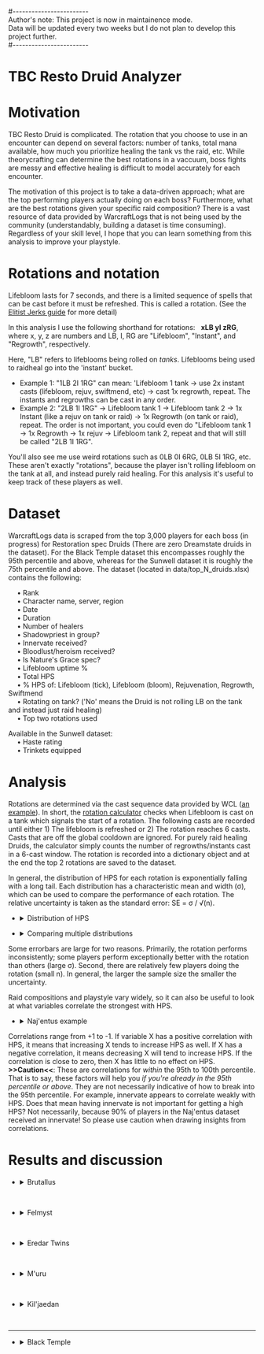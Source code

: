 #------------------------  
Author's note: This project is now in maintainence mode.    
Data will be updated every two weeks but I do not plan to develop this project further.  
#------------------------


# TBC Resto Druid Analyzer  

# Motivation
TBC Resto Druid is complicated. The rotation that you choose to use in an encounter can depend on several factors: number of tanks, total mana available, how much you prioritize healing the tank vs the raid, etc. While theorycrafting can determine the best rotations in a vaccuum, boss fights are messy and effective healing is difficult to model accurately for each encounter.  

The motivation of this project is to take a data-driven approach; what are the top performing players actually doing on each boss? Furthermore, what are the best rotations given your specific raid composition? There is a vast resource of data provided by WarcraftLogs that is not being used by the community (understandably, building a dataset is time consuming). Regardless of your skill level, I hope that you can learn something from this analysis to improve your playstyle.  


# Rotations and notation
Lifebloom lasts for 7 seconds, and there is a limited sequence of spells that can be cast before it must be refreshed. This is called a rotation. (See the [Elitist Jerks guide](http://web.archive.org/web/20080913120521/http://elitistjerks.com/f31/t17783-druid_raiding_tree/#Healing_Strategies) for more detail)      
  
In this analysis I use the following shorthand for rotations: &nbsp; **xLB yI zRG**,   
where x, y, z are numbers and LB, I, RG are "Lifebloom", "Instant", and "Regrowth", respectively.   

Here, "LB" refers to lifeblooms being rolled on _tanks_. Lifeblooms being used to raidheal go into the 'instant' bucket.  
* Example 1: "1LB 2I 1RG" can mean: 'Lifebloom 1 tank -> use 2x instant casts (lifebloom, rejuv, swiftmend, etc) -> cast 1x regrowth, repeat. The instants and regrowths can be cast in any order.
* Example 2: "2LB 1I 1RG" -> Lifebloom tank 1 -> Lifebloom tank 2 -> 1x Instant (like a rejuv on tank or raid) -> 1x Regrowth (on tank or raid), repeat. The order is not important, you could even do "Lifebloom tank 1 -> 1x Regrowth -> 1x rejuv -> Lifebloom tank 2, repeat and that will still be called "2LB 1I 1RG".  
 
You'll also see me use weird rotations such as 0LB 0I 6RG, 0LB 5I 1RG, etc. These aren't exactly "rotations", because the player isn't rolling lifebloom on the tank at all, and instead purely raid healing. For this analysis it's useful to keep track of these players as well.


# Dataset  
WarcraftLogs data is scraped from the top 3,000 players for each boss (in progress) for Restoration spec Druids (There are zero Dreamstate druids in the dataset). For the Black Temple dataset this encompasses roughly the 95th percentile and above, whereas for the Sunwell dataset it is roughly the 75th percentile and above. The dataset (located in data/top_N_druids.xlsx) contains the following:  

&emsp; • Rank  
&emsp; • Character name, server, region  
&emsp; • Date  
&emsp; • Duration    
&emsp; • Number of healers  
&emsp; • Shadowpriest in group?  
&emsp; • Innervate received?  
&emsp; • Bloodlust/heroism received?  
&emsp; • Is Nature's Grace spec?  
&emsp; • Lifebloom uptime %  
&emsp; • Total HPS  
&emsp; • % HPS of: Lifebloom (tick), Lifebloom (bloom), Rejuvenation, Regrowth, Swiftmend  
&emsp; • Rotating on tank? ('No' means the Druid is not rolling LB on the tank and instead just raid healing)  
&emsp; • Top two rotations used  

Available in the Sunwell dataset:  
&emsp; • Haste rating  
&emsp; • Trinkets equipped  

# Analysis
Rotations are determined via the cast sequence data provided by WCL ([an example](https://classic.warcraftlogs.com/reports/VZr6X2MNY73GLktg#fight=47&type=casts&view=events&source=37)). In short, the [rotation calculator](https://github.com/msdec321/DataAnalysisWorkbooks/blob/main/warcraftLogs/src.py#L535-L623) checks when Lifebloom is cast on a tank which signals the start of a rotation. The following casts are recorded until either 1) The lifebloom is refreshed or 2) The rotation reaches 6 casts. Casts that are off the global cooldown are ignored. For purely raid healing Druids, the calculator simply counts the number of regrowths/instants cast in a 6-cast window. The rotation is recorded into a dictionary object and at the end the top 2 rotations are saved to the dataset.  

In general, the distribution of HPS for each rotation is exponentially falling with a long tail. Each distribution has a characteristic mean and width (σ), which can be used to compare the performance of each rotation. The relative uncertainty is taken as the standard error: SE = σ / √(n).    
 - <details> 
    <summary>Distribution of HPS</summary><p>
 
    ![alt text](https://i.imgur.com/Vz3K0hv.jpg)
  </p></details>

 - <details> 
    <summary>Comparing multiple distributions</summary><p>
 
    ![alt text](https://i.imgur.com/VWPltCF.png)
  </p></details>  

Some errorbars are large for two reasons. Primarily, the rotation performs inconsistently; some players perform exceptionally better with the rotation than others (large σ). Second, there are relatively few players doing the rotation (small n). In general, the larger the sample size the smaller the uncertainty.  

Raid compositions and playstyle vary widely, so it can also be useful to look at what variables correlate the strongest with HPS.  

 - <details><summary>Naj'entus example</summary><p>
  
    ![alt text](https://i.imgur.com/3BkHcYT.png)  
  
Correlations range from +1 to -1. If variable X has a positive correlation with HPS, it means that increasing X tends to increase HPS as well. If X has a negative correlation, it means decreasing X will tend to increase HPS. If the correlation is close to zero, then X has little to no effect on HPS. **>>Caution<<**: These are correlations for *within* the 95th to 100th percentile. That is to say, these factors will help you *if you're already in the 95th percentile or above*. They are not necessarily indicative of how to break into the 95th percentile. For example, innervate appears to correlate weakly with HPS. Does that mean having innervate is not important for getting a high HPS? Not necessarily, because 90% of players in the Naj'entus dataset received an innervate! So please use caution when drawing insights from correlations.  


# Results and discussion
  
- <details><summary>Brutallus</summary>  
  &nbsp;
  
    - <details><summary>Rotation rankings</summary><p>
 
      <img src="https://github.com/msdec321/DataAnalysisWorkbooks/blob/main/warcraftLogs/RestoDruidAnalyzer/plots/brutallus/rotation_rankings.png" width="650">
  
      The top five rotations:
      - 1LB 4I 0RG: The standard 5GCD rotation, 113 Haste rating. Roll lifebloom on the primary tank and burn targets and use Rejuv for the extra GCD(s).   
      - 2LB 3I 0RG: Also the 5GCD rotation, but keeping a lifebloom on the offtank more often than above.   
      - 1LB 3I 2RG: Not a rotation. The players who cast this sequence of spells end up not refreshing Lifebloom on the tank. For the most part these players roll Lifebloom on the burn targets and weave in Regrowths with spare GCDs.   
      - 0LB 2I 4RG: Similar to the above, but rotates Lifebloom on one less burn target and uses more Regrowths.   
      - 1LB 3I 0RG: The standard 4GCD rotation, 0 Haste rating. Roll lifebloom on the primary tank and burn targets and use Rejuv for the extra GCD(s).   
      &nbsp;
  
      *Interestingly a 0 Haste rotation makes it into the top 5, which really shows how strong rolling Lifebloom on burns is. What's even more surprising to me, though, is that the standard 4GCD rotation ranks much higher than the 6GCD rotation (1LB 5I 0RG, ranked 14th). Why?  
  
      Let's drill down on some rotations.
  
      - <details><summary>Q. For players using 5 GCD, how does Lifebloom compare to rejuv?</summary><p>
  
        ![alt text](https://i.imgur.com/D5EFeFK.png)
  
        Unsurprisingly, the bulk of these players HPS comes from rolling Lifeblooms on burn. Some players use rejuv more than others.  
        </p></details>
        &nbsp;
  
      </p></details>
  
    - <details><summary>% Spell HPS scatter plots</summary><p>
  
      ![alt text](https://i.imgur.com/VJQNgxJ.png)
  
      For the bulk of players, the largest fraction of their healing comes from Lifebloom ticks (burn healing). Following that, most players get the secondary bulk of their healing from regrowth (although ironically 5GCD performs much better than using regrowths).  
      </p></details>
  
    - <details><summary>HPS vs Duration (Color = kill speed percentile, not HPS)</summary><p>
  
      ![alt text](https://i.imgur.com/HdMelSD.png)
  
      Most players fall within the 10th to 75th percentile of kill times.
      </p></details>
  
    - <details><summary>Q. What percentage of players are rolling Lifebloom on the tank(s)?</summary><p>
  
      <img src="https://github.com/msdec321/DataAnalysisWorkbooks/blob/main/warcraftLogs/RestoDruidAnalyzer/plots/brutallus/nTankRotating.png" width="450">
  
      57.8% of players are rolling Lifebloom at least one tank, the rest are purely burn healing / raid healing. For the Druids who are rotating on the tank(s), most prefer to roll Lifebloom on only the primary tank, while ~5% of players roll Lifebloom on both tanks.  
      </p></details>
  
    - <details><summary>Q. What percentage of players have an extra mana source?</summary><p>
  
      <img src="https://github.com/msdec321/DataAnalysisWorkbooks/blob/main/warcraftLogs/RestoDruidAnalyzer/plots/brutallus/innervateOrSpriest.png" width="650">
  
      95.1% of players received either an innervate or shadow priest.
      </p></details>
  
    - <details><summary>Q. What percentage of players are playing Nature's Grace? (Note: There are no Dreamstate Druids in the dataset.)</summary><p>
  
      <img src="https://github.com/msdec321/DataAnalysisWorkbooks/blob/main/warcraftLogs/RestoDruidAnalyzer/plots/brutallus/naturesGrace.png" width="450">
  
      13.0% of players are Nature's Grace spec.
      </p></details> 
    
    - <details><summary>Q. What variables correlate the most with HPS?</summary><p>
  
      ![alt text](https://i.imgur.com/eyHHmu6.png)
  
      The top five correlators of HPS in order of importance: 
      - Haste rating    
      - Having less healers in your raid  
      - Having shadow priest    
      - Shorter fight duration  
      - Using Swiftmend less     
      &nbsp; 
  
      </p></details>
    </details> 

&nbsp;
  
- <details><summary>Felmyst</summary>  
  &nbsp;
  
  - <details><summary>Rotation rankings</summary><p>
  
    <img src="https://github.com/msdec321/DataAnalysisWorkbooks/blob/main/warcraftLogs/RestoDruidAnalyzer/plots/felmyst/rotation_rankings.png" width="650">
  
    The top five rotations:
    - 0LB 1I 5RG: Raid healing, primarily with Regrowth and the occasional lifebloom/rejuv, 5% of players do this.  
    - 0LB 0I 6RG: Raid healing with Regrowth, 8% of players do this.  
    - 1LB 1I 4RG: Not a rotation, Mostly raid healing with regrowth and putting a Lifebloom on the tank (but not refreshing it), 1.2% of players do this.    
    - 1LB 0I 3RG: ~130 Haste regrowth rotation, 1.4% of players do this.  
    - 1LB 0I 5RG: Not a rotation, similar to the above but Lifebloom does not get refreshed.  
    &nbsp;  
  
    Let's drill down on the data.
   
    - <details><summary>Q. For players raid healing with the top 2 rotations, how does Tree of Life spec compare to Nature's Grace?</summary><p>
  
        ![alt text](https://i.imgur.com/oRoLxZO.png)
  
        Tree of Life performs slightly better on average (within uncertainty) for pure regrowth spam (perhaps due to mana constraints), however for 1I 5RG the specs perform roughly the same within uncertainty.   
        </p></details>
    &nbsp;
  
    </p></details>
  
  - <details><summary>% Spell HPS scatter plots</summary><p>
  
      ![alt text](https://i.imgur.com/hTuGRoR.png)
  
      There is a lot of variation in how players heal, however the top performers tend to be using more regrowths.  
      </p></details>
  
  - <details><summary>HPS vs Duration (Color = kill speed percentile, not HPS)</summary><p>
  
      ![alt text](https://i.imgur.com/bTEXMIk.png)
  
      Most players fall slightly above the 50th percentile of kill speeds. The top parses tend to occur near the end of the 3rd ground phase or at any time in the 4th ground phase.  
      </p></details>
  
  - <details><summary>Q. What percentage of players are rolling Lifebloom on the tank?</summary><p>
  
     <img src="https://github.com/msdec321/DataAnalysisWorkbooks/blob/main/warcraftLogs/RestoDruidAnalyzer/plots/felmyst/nTankRotating.png" width="450">
  
     38.0% of players are rolling Lifebloom on a tank (either during the ground phase or during skeletons in the air phase). 
     </p></details>
  
  - <details><summary>Q. What percentage of players have an extra mana source?</summary><p>
  
      <img src="https://github.com/msdec321/DataAnalysisWorkbooks/blob/main/warcraftLogs/RestoDruidAnalyzer/plots/felmyst/innervateOrSpriest.png" width="650">
  
      94.6% of players received either an innervate or shadow priest.
      </p></details>
  
  - <details><summary>Q. What percentage of players are playing Nature's Grace?</summary><p>
  
    <img src="https://github.com/msdec321/DataAnalysisWorkbooks/blob/main/warcraftLogs/RestoDruidAnalyzer/plots/felmyst/naturesGrace.png" width="450">
  
    25.9% of players are Nature's Grace spec.
    </p></details>
  
  - <details><summary>Q. What variables correlate the most with HPS?</summary><p>
  
      ![alt text](https://i.imgur.com/zKe2v2t.png)
  
      The top five correlators of HPS in order of importance: 
      - Casting more regrowths      
      - Casting less lifeblooms    
      - Having more spell haste      
      - Spriest    
      - Lower number of healers       
      &nbsp; 
  
      </p></details>

  </details> 

&nbsp;
  
- <details><summary>Eredar Twins</summary>  
  &nbsp;
  
  Note: Some sections of this boss are split by phase.
  
  - <details><summary>Rotation rankings (Phase 1)</summary><p>
  
    ![alt text](https://i.imgur.com/vWudPR9.png)
  
    The top five rotations:
    - 2LB 0I 2RG: 5 haste rotation, regrowths more often on the raid than tanks, 1.9% of players do this rotation.  
    - 1LB 0I 3RG: 113 haste rotation, regrowths more often on the raid than tanks, 1.6% of players do this rotation.  
    - 0LB 0I 6RG: Pure regrowth raid healing, 9.6% of players do this.  
    - 0LB 1I 5RG: Raid healing primarily with regrowth and the occasional rejuv, 11.7% of players do this.  
    - 1LB 1I 2RG: 5 haste rotation, regrowths more often on the raid than tanks, 2.2% of players do this rotation.  
    &nbsp;  

    </p></details>
  
  - <details><summary>Rotation rankings (Phase 2)</summary><p>
  
    ![alt text](https://i.imgur.com/R94eDqD.png)
  
    The top five rotations:
    - 0LB 0I 6RG: Pure regrowth raid healing, 9.6% of players do this.  
    - 0LB 1I 5RG: Raid healing primarily with regrowth and the occasional rejuv but more regrowths than the above, 11.7% of players do this.  
    - 1LB 0I 3RG: 130 Haste rotation, 1.8% of players do this rotation.  
    - 0LB 2I 4RG: Raid healing primarily with regrowth and the occasional rejuv, 7.4% of players do this.  
    - 1LB 1I 2RG: 5 haste rotation, 2.2% of players do this.  
    &nbsp;  

    </p></details>
  
  - <details><summary>Q. What percentage of players are rolling Lifebloom on the tank(s)? (Phase 1)</summary><p>
  
     ![alt text](https://i.imgur.com/lHIoP3q.png)
  
     54.2% of players are rolling Lifebloom on at least one tank, with 16.8% of players rolling LB on exactly one tank, 18.7% on exactly two tanks, and 18.8% on all three tanks.  
     </p></details>
  
  - <details><summary>Q. What percentage of players are rolling Lifebloom on the tank? (Phase 2)</summary><p>
  
     ![alt text](https://i.imgur.com/pylfz4B.png)
  
     33.8% of players are rolling Lifebloom on the tank. 
     </p></details>
  
   - <details><summary>Q. What percentage of players are playing Nature's Grace?</summary><p>
  
     ![alt text](https://i.imgur.com/4W8gwt9.png)
  
     31.2% of players are Nature's Grace spec.
     </p></details>
  
  - <details><summary>Q. What variables correlate the most with HPS? (Phase 1)</summary><p>
  
     ![alt text](https://i.imgur.com/Hx7Igis.png)
  
     The top five correlators of HPS in order of importance: 
     - Casting more regrowths  
     - Having shadow priest  
     - Casting less lifeblooms  
     - Playing Nature's grace  
     - Having more spell haste    
     </p></details>
    
  
  - <details><summary>Q. What variables correlate the most with HPS? (Phase 2)</summary><p>
  
      ![alt text](https://i.imgur.com/GUGtZds.png)
  
      The top five correlators of HPS in order of importance: 
      - Casting more regrowths  
      - Having shadow priest  
      - Casting less lifeblooms  
      - Playing Nature's grace  
      - Having more spell haste  
      &nbsp;
  
      Note: Coincidentally (or maybe not a coincidence?) these are the same top correlators as seen for phase 1.
      </p></details>
  
  - <details><summary>Trinket analysis</summary><p>
    
    - <details><summary>Q. Which trinkets are players using the most?</summary><p>
  
      ![alt text](https://i.imgur.com/iDEXs0p.png)
      </p></details>
  
    - <details><summary>Q. Which combinations of trinkets are players using the most?</summary><p>
  
      ![alt text](https://i.imgur.com/67K5GdE.png)
      </p></details>
  
    - <details><summary>Q. Does playstyle/rotation affect the distribution of trinkets?</summary><p>
  
      - <details><summary>Q. Regrowth spam (0LB 0I 6RG, 0LB 1I 5RG, 0LB 2I 4RG) - Individual trinkets</summary><p>
  
        ![alt text](https://i.imgur.com/7Kpj0Vd.png)
        </p></details>
  
      - <details><summary>Q. Regrowth spam (0LB 0I 6RG, 0LB 1I 5RG, 0LB 2I 4RG) - Trinket combinations</summary><p>
  
        ![alt text](https://i.imgur.com/7IkYNdn.png)
        </p></details>
  
      - <details><summary>Q. 5GCD Lifebloom rolling (2LB 3I 0RG, 2LB 2I 1RG, ...) - Individual trinkets</summary><p>
  
        ![alt text](https://i.imgur.com/s8AogL1.png)
        </p></details>
  
      - <details><summary>Q. 5GCD Lifebloom rolling (2LB 3I 0RG, 2LB 2I 1RG, ...) - Trinket combinations</summary><p>
  
        ![alt text](https://i.imgur.com/N2DTSfI.png)
        </p></details>
  
      </p></details>
  
    - <details><summary>Q. What are the HPS rankings for the most common trinket combinations?</summary><p>
  
      - <details><summary>Regrowth spam</summary><p>
  
        ![alt text](https://i.imgur.com/R08eBGP.png)
        </p></details>
  
      - <details><summary>5GCD Lifebloom rolling</summary><p>
  
        ![alt text](https://i.imgur.com/vIiMBKp.png)
        </p></details>
  
      </p></details> 
  
    </p></details>
  
  </details> 

&nbsp;
  
- <details><summary>M'uru</summary>  
  &nbsp;

  Note: Some sections of this boss are split by phase.
  
  - <details><summary>Rotation rankings (Phase 1)</summary><p>
  
    ![alt text](https://i.imgur.com/wKhcGn1.png)
  
    The top five rotations:
    - 2LB 0I 2RG: 5 haste rotation, regrowths more often on the raid than tanks, 2.5% of players do this rotation.  
    - 0LB 0I 6RG: Pure regrowth raid healing, 8.7% of players do this.  
    - 0LB 1I 5RG: Raid healing primarily with regrowth and the occasional rejuv, 4.5% of players do this.  
    - 0LB 2I 4RG: Raid healing primarily with regrowth and the occasional rejuv, but more rejuvs than the above, 2.9% of players do this.  
    - 1LB 1I 2RG: 5 haste rotation, regrowths more often on the raid than tanks, 1.9% of players do this rotation.  
    &nbsp;  

    </p></details>
  
  - <details><summary>Rotation rankings (Phase 2)</summary><p>
  
    ![alt text](https://i.imgur.com/aftVMjq.png)
  
    The top five rotations:
    - 0LB 0I 6RG: Pure regrowth raid healing, 14.6% of players do this.  
    - 0LB 2I 4RG: Raid healing primarily with regrowth and the occasional rejuv, 8.7% of players do this.  
    - 0LB 1I 5RG: Raid healing primarily with regrowth and the occasional rejuv, but less rejuvs than the above, 12.9% of players do this.   
    - 1LB 1I 2RG: 5 haste rotation, regrowths more often on the raid than tanks, 2.5% of players do this.  
    - 0LB 3I 3RG: Raid healing primarily with regrowth and the occasional rejuv, but more rejuvs than both of the above, 5.6% of players do this.  
    &nbsp;  

    </p></details>
  
  - <details><summary>Q. What percentage of players are rolling Lifebloom on the tank(s)? (Phase 1)</summary><p>
  
     ![alt text](https://i.imgur.com/Z9gi4NF.png)
  
     73.9% of players are rolling Lifebloom on at least one tank, with 19.6% of players rolling LB on exactly one tank, 16.9% on exactly two tanks, and 37.4% on all three tanks.  
     </p></details>
  
  - <details><summary>Q. What percentage of players are rolling Lifebloom on the tank? (Phase 2)</summary><p>
  
     ![alt text](https://i.imgur.com/TQc2rBC.png)
  
     45.2% of players are rolling Lifebloom on at least one tank (Note: I choose *at least one* tank because some groups have adds active going into phase 2).  
     </p></details>
  
  - <details><summary>Q. What percentage of players are playing Nature's Grace?</summary><p>
  
     ![alt text](https://i.imgur.com/Sjkr1gv.png)
  
     30.1% of players are Nature's Grace spec.
     </p></details>
  
  - <details><summary>Q. What variables correlate the most with HPS? (Phase 1)</summary><p>
  
     ![alt text](https://i.imgur.com/wXAsf3W.png)
  
     The top five correlators of HPS in order of importance: 
     - Casting more regrowths  
     - Having shadow priest  
     - Casting less lifeblooms  
     - Having more spell haste  
     - Casting less rejuvs  
     </p></details>

  - <details><summary>Q. What variables correlate the most with HPS? (Phase 2)</summary><p>
  
      ![alt text](https://i.imgur.com/25TiJWQ.png)
  
      The top five correlators of HPS in order of importance: 
      - Casting more regrowths  
      - Having shadow priest  
      - Casting less lifeblooms   
      - Nature's Grace spec  
      - Having innervate  
      </p></details>
  
  - <details><summary>Trinket analysis</summary><p>
    
    - <details><summary>Q. Which trinkets are players using the most?</summary><p>
  
      ![alt text](https://i.imgur.com/eZyxero.png)
      </p></details>
  
    - <details><summary>Q. Which combinations of trinkets are players using the most?</summary><p>
  
      ![alt text](https://i.imgur.com/h0S7N5c.png)
      </p></details>
  
    - <details><summary>Q. Does playstyle/rotation affect the distribution of trinkets?</summary><p>
  
      - <details><summary>Q. Regrowth spam (0LB 0I 6RG, 0LB 1I 5RG, 0LB 2I 4RG) - Individual trinkets</summary><p>
  
        ![alt text](https://i.imgur.com/3tyPN19.png)
        </p></details>
  
      - <details><summary>Q. Regrowth spam (0LB 0I 6RG, 0LB 1I 5RG, 0LB 2I 4RG) - Trinket combinations</summary><p>
  
        ![alt text](https://i.imgur.com/82aDll8.png)
        </p></details>
  
      - <details><summary>Q. 5GCD Lifebloom rolling (3LB 2I 0RG, 2LB 3I 0RG, ...) - Individual trinkets</summary><p>
  
        ![alt text](https://i.imgur.com/UnEFEOf.png)
        </p></details>
  
      - <details><summary>Q. 5GCD Lifebloom rolling (3LB 2I 0RG, 2LB 3I 0RG, ...) - Trinket combinations</summary><p>
  
        ![alt text](https://i.imgur.com/5aMqJuO.png)
        </p></details>
  
      </p></details>
  
    - <details><summary>Q. What are the HPS rankings for the most common trinket combinations?</summary><p>
  
      - <details><summary>Regrowth spam</summary><p>
  
        ![alt text](https://i.imgur.com/8gf3R1l.png)
        </p></details>
  
      - <details><summary>5GCD Lifebloom rolling</summary><p>
  
        ![alt text](https://i.imgur.com/pbqzL0a.png)
        </p></details>
  
      </p></details> 

    </p></details>
  

  </details> 

&nbsp;
  
- <details><summary>Kil'jaedan</summary>  
  &nbsp;

  - <details><summary>Rotation rankings</summary><p>
  
    ![alt text](https://i.imgur.com/bJHpuF9.png)
    </p></details> 
  
  - <details><summary>% Spell HPS scatter plots</summary><p>
  
    ![alt text](https://i.imgur.com/wS6rIdD.png)
  
    The bulk of players choose to either heal mostly with Regrowth or Lifebloom (rolling blooms on Fire Bloom targets) with relatively little use of rejuv.
    </p></details>
  
  - <details><summary>HPS vs Duration (Color = kill speed percentile, not HPS)</summary><p>
  
    ![alt text](https://i.imgur.com/z6aCFwE.png)
  
    Most players fall within the 10th to 75th percentile of kill times.
    </p></details>
  
  - <details><summary>Q. What percentage of players are rolling Lifebloom on the tank?</summary><p>
  
     ![alt text](https://i.imgur.com/OcgPS77.png)
  
     46.0% of players are rolling Lifebloom on the tank.
     </p></details>
  
  - <details><summary>Q. What percentage of players have an extra mana source?</summary><p>
  
    ![alt text](https://i.imgur.com/GpEMWR0.png)
  
    93.4% of players received either an innervate or shadow priest.
    </p></details>
  
  - <details><summary>Q. What percentage of players are playing Nature's Grace?</summary><p>
  
     ![alt text](https://i.imgur.com/uwZeiy0.png)
  
     21.6% of players are Nature's Grace spec.
     </p></details>
  
  - <details><summary>Q. What variables correlate the most with HPS?</summary><p>
  
    ![alt text](https://i.imgur.com/9BgNXHz.png)
  
    The top five correlators of HPS in order of importance: 
    - Higher spell haste rating  
    - Casting more regrowths  
    - Having shadow priest  
    - Less number of healers  
    - Casting less rejuvs    
    &nbsp; 
  
    </p></details>
  
  - <details><summary>Trinket analysis</summary><p>
    
    - <details><summary>Q. Which trinkets are players using the most?</summary><p>
  
      ![alt text](https://i.imgur.com/qePhCjE.png)
      </p></details>
  
    - <details><summary>Q. Which combinations of trinkets are players using the most?</summary><p>
  
      ![alt text](https://i.imgur.com/nCx8Wx2.png)
      </p></details>
  
    - <details><summary>Q. Does playstyle/rotation affect the distribution of trinkets?</summary><p>
  
      - <details><summary>Q. Regrowth spam (0LB 0I 6RG, 0LB 1I 5RG, 0LB 2I 4RG) - Individual trinkets</summary><p>
  
        ![alt text](https://i.imgur.com/Y3xz4Tu.png)
        </p></details>
  
      - <details><summary>Q. Regrowth spam (0LB 0I 6RG, 0LB 1I 5RG, 0LB 2I 4RG) - Trinket combinations</summary><p>
  
        ![alt text](https://i.imgur.com/k1TSNnY.png)
        </p></details>
  
      - <details><summary>Q. 5GCD Lifebloom rolling (1LB 4I 0RG, 1LB 1I 2RG, ...) - Individual trinkets</summary><p>
  
        ![alt text](https://i.imgur.com/0sCI4b1.png)
        </p></details>
  
      - <details><summary>Q. 5GCD Lifebloom rolling (1LB 4I 0RG, 1LB 1I 2RG, ...) - Trinket combinations</summary><p>
  
        ![alt text](https://i.imgur.com/bFYq67i.png)
        </p></details>
  
      </p></details>
  
    </p></details>
  
  </p></details>
    

&nbsp;

-----

- <details><summary>Black Temple</summary> 
  &nbsp;
  
  Note: This section uses Phase 4 data.
  &nbsp;
  
  - <details><summary>High Warlord Naj'entus</summary>  
    &nbsp;

    - <details><summary>Rotation rankings</summary><p>

      ![alt text](https://i.imgur.com/VWPltCF.png)

      The top five rotations:
      - 0LB 0I 5RG: Not rolling lifebloom on the tank and raid healing with regrowth, 42.1% of players do this rotation.  
      - 1LB 1I 2RG: ~20 Haste rating rotation, 1.7% of players do this rotation.  
      - 1LB 0I 3RG: ~120 Haste rotation without NG, ~20 Haste rotation with NG (and 1 of 3 regrowths proc NG), 2.5% of players do this rotation.  
      - 1LB 0I 4RG: ~250 Haste with Nature's Grace rotation (And 3/4 proc NG, or with Bloodlust), or high haste ToL spec with Bloodlust, 2.6% of players do this rotation.      
      - 0LB 1I 4RG: Mostly raid healing with Regrowth with the occasional rejuv, 19.1% of players do this rotation.    
      &nbsp;

      *Interestingly, there's a big difference between 1LB 0I 2RG and 1LB 0I 3RG, but there isn't a big difference between 1LB 0I 3RG and 1LB 0I 4RG, and the former is performing slightly better within uncertainty. Why is that? Mana constraints are one possibility, but it'd be interesting to look into further.  

      Let's drill down on some rotations.

      - <details><summary>Q. How does 0LB 0I 5RG perform for Nature's Grace vs Tree of Life spec?</summary><p>

        ![alt text](https://i.imgur.com/HVQAiu3.png)

        Nature's Grace performs significantly better than Tree of Life spec.  
        </p></details>

      - <details><summary>Q. How does 1LB 0I 3RG perform for Nature's Grace vs Tree of Life spec?</summary><p>

        ![alt text](https://i.imgur.com/4UUS5JL.png)

        They perform the same within uncertainty.    
        </p></details>

      - <details><summary>Q. How does 1LB 0I 4RG perform for Nature's Grace vs Tree of Life spec, and also filtered by Bloodlust/Hero?</summary><p>

        ![alt text](https://i.imgur.com/6pHPKAZ.png)

        The players with Bloodlust/Hero tend to perform better than those without it. Surprisingly (to me), ToL spec players with lust tend to perform similar or better than Nature's Grace players with lust. Why is that?      
        </p></details>
        &nbsp;

      </p></details>

    - <details><summary>% Spell HPS scatter plots</summary><p>

      ![alt text](https://i.imgur.com/dru9e7P.png)

      The bulk of players do not raid heal with Lifebloom or Rejuv. Players tend to either purely raid heal with regrowth, or roll Lifebloom/Rejuv on the tank and heal the raid with regrowth.  
      </p></details>

    - <details><summary>HPS vs Duration (Color = kill speed percentile, not HPS)</summary><p>

      ![alt text](https://i.imgur.com/TE1FOsV.png)

      Most players fall within the 75th to 95th percentile of kill times.
      </p></details>

    - <details><summary>Q. What percentage of players are actually rolling Lifebloom on the tank?</summary><p>

      ![alt text](https://i.imgur.com/OP28oY0.png)

      28.1% of players are rolling Lifebloom on the main tank, the rest are purely raid healing. Interestingly, three of the top five rotations involve rolling Lifebloom on the main tank, however the vast majority of rankers choose to purely raid heal.  
      </p></details>

    - <details><summary>Q. What percentage of players have an extra mana source?</summary><p>

      ![alt text](https://i.imgur.com/uuzzmEF.png)

      89.0% of players received either an innervate or shadow priest.
      </p></details>

    - <details><summary>Q. What percentage of players are playing Nature's Grace?</summary><p>

      ![alt text](https://i.imgur.com/grkG0i6.png)

      54.3% of players are Nature's Grace spec.
      </p></details> 

    - <details><summary>Q. What variables correlate the most with HPS?</summary><p>

      ![alt text](https://i.imgur.com/3BkHcYT.png)

      The top five correlators of HPS in order of importance: 
      - Using more regrowth heavy rotations  
      - Having less healers in your raid  
      - Being Nature's Grace spec  
      - Not rolling Lifebloom on the tank  
      - Not using Lifebloom to raidheal   
      &nbsp; 

      </p></details>
    </details> 

  &nbsp;

  - <details><summary>Supremus</summary>
    &nbsp;

    - <details><summary>Rotation rankings</summary><p>

      ![alt text](https://i.imgur.com/yaDpQF5.png)

      The top five rotations:
      - 1LB 0I 4RG: ~250 Haste with Nature's Grace rotation (And 3 out of 4 regrowth casts must proc NG), 3.2% of players do this rotation.
      - 0LB 1I 4RG: Raid healing mostly with Regrowth and the occasional rejuv, 10.7% of players do this rotation.  
      - 1LB 0I 2RG: 0 Haste rotation, 9.9% of players do this rotation.  
      - 0LB 2I 3RG: Raid healing with slightly more rejuvs than above. 3.5% of players do this rotation.  
      - 0LB 0I 5RG: Raid healing with only regrowth. 16.9% of players do this rotation.  
      </p></details>

    - <details><summary>% Spell HPS scatter plots</summary><p>

      ![alt text](https://i.imgur.com/Z8jXoyC.png)

      The bulk of players do not raid heal with Lifebloom or Rejuv, and instead roll Lifebloom on the main tank with 20-60% of their HPS coming from Regrowth.    
      </p></details>

    - <details><summary>HPS vs Duration (Color = kill speed percentile, not HPS)</summary><p>

      ![alt text](https://i.imgur.com/t6HNoyD.png)

      Most players fall within the 75th to 95th percentile of kill times.
      </p></details>

    - <details><summary>Q. What percentage of players are rolling Lifebloom on the tank(s)?</summary><p>

      ![alt text](https://i.imgur.com/DWhUQNa.png)

      84.2% of players are rolling Lifebloom on *at least* one tank, the rest are purely raid healing.  
      42.6% of players roll Lifebloom on only the primary tank.  
      34.7% of players roll Lifebloom on both the primary tank and the hateful strike tank.  

      One-tank rotations perform better on average than two-tank rotations. Why? One interpretation is that when rolling LB on the offtank, a lot of the healing is overhealing, as hateful strikes are infrequent and the off-tank gets healed to full fairly quickly. It's arguable that your GCDs are better used with regrowths and just rotating on the primary tank. However, it's also possible that the data is biased because Druids are unlikely to 2-tank rotate during the Kite phase. It would be interesting to split the data between tank phase and kite phase and see how the top rotations differ.  
      </p></details>

    - <details><summary>Q. What percentage of players have an extra mana source?</summary><p>

      ![alt text](https://i.imgur.com/L8I4tKm.png)

      68.2% of players received either an innervate or shadow priest.
      </p></details>

    - <details><summary>Q. What percentage of players are playing Nature's Grace?</summary><p>

      ![alt text](https://i.imgur.com/KzXd5ca.png)

      34.9% of players are Nature's Grace spec.
      </p></details>

    - <details><summary>Q. What variables correlate the most with HPS?</summary><p>

      ![alt text](https://i.imgur.com/zxFk4s2.png)

      The top five correlators of HPS in order of importance: 
      - Using more regrowth heavy rotations  
      - Having less healers in your raid  
      - Being Nature's Grace spec  
      - Shorter fight duration  
      - Rolling Lifebloom on a lower number of tanks  
      &nbsp;

      </p></details>

    </details>  

  &nbsp;

  - <details><summary>Teron Gorefiend</summary>
    &nbsp;

    - <details><summary>Rotation rankings</summary><p>

      ![alt text](https://i.imgur.com/zBfQV3C.png)

      The top five rotations:
      - 1LB 0I 3RG: ~120 Haste rotation without NG, ~20 Haste rotation with NG (and 1 of 3 regrowths proc NG), 3% of players do this rotation.     
      - 0LB 0I 5RG: Raid healing with only regrowth, 16.9% of players do this rotation.  
      - 0LB 1I 4RG: Raid healing mostly with regrowth and the occasional rejuv, 10.7% of players do this rotation.   
      - 1LB 1I 2RG: ~20 Haste rating rotation, 4.3% of players do this rotation.      
      - 0LB 2I 3RG: Raid healing mostly with regrowth, but more rejuvs than the above, 3.5% of players do this rotation.   
      &nbsp;

      Let's drill down further.

      - <details><summary>Q. How does 1LB 0I 3RG perform for Nature's Grace vs Tree of Life spec?</summary><p>

        ![alt text](https://i.imgur.com/cekncC5.png)

        Interestingly ToL performs better than NG within uncertainty, however the sample size for the former is relatively small.  
        </p></details>

      - <details><summary>Q. How does 0LB 0I 5RG perform for Nature's Grace vs Tree of Life spec?</summary><p>

        ![alt text](https://i.imgur.com/w1vituT.png)

        Nature's Grace wins.  
        </p></details>
        &nbsp;

      </p></details>

    - <details><summary>% Spell HPS scatter plots</summary><p>

      ![alt text](https://i.imgur.com/7hd2DNg.png)

      The bulk of players do not raid heal with Lifebloom or Rejuv, and instead roll Lifebloom/Rejuv on the main tank with 40-80% of their HPS coming from Regrowth.    
      </p></details>

    - <details><summary>HPS vs Duration (Color = kill speed percentile, not HPS)</summary><p>

      ![alt text](https://i.imgur.com/xNLdR8K.png)

      Most players are evenly distributed between the 25th to 95th percentile.
      </p></details>

    - <details><summary>Q. What percentage of players are rolling Lifebloom on the tank?</summary><p>

      ![alt text](https://i.imgur.com/aM4LxZa.png)

      68.1% of players are rolling Lifebloom on the tank, the rest are purely raid healing.
      </p></details>  

    - <details><summary>Q. What percentage of players have an extra mana source?</summary><p>

      ![alt text](https://i.imgur.com/3Mj4tG9.png)

      91.2% of players received either an innervate or shadow priest.    
      </p></details>

    - <details><summary>Q. What percentage of players are playing Nature's Grace?</summary><p>

      ![alt text](https://i.imgur.com/bZL4HHc.png)

      49.0% of players are Nature's Grace spec.
      </p></details>

    - <details><summary>Q. What variables correlate the most with HPS?</summary><p>

      ![alt text](https://i.imgur.com/FoLbHrt.png)

      The top five correlators of HPS in order of importance: 
      - Having power infusion  
      - Using more regrowth heavy rotations  
      - Having less healers in your raid  
      - Having shadowpriest  
      - Being Nature's Grace spec  
      &nbsp;

      </p></details>  

  &nbsp;

  - <details><summary>Gurtogg Bloodboil</summary>
    &nbsp;

    - <details><summary>Rotation rankings</summary><p>

      ![alt text](https://i.imgur.com/7OXYME5.png)

      The top five rotations:
      - 1LB 0I 3RG: ~120 Haste rotation without NG, ~20 Haste rotation with NG (and 1 of 3 regrowths proc NG), 1.6% of players do this rotation.  
      - 0LB 1I 4RG: Mostly raid with with Regrowth with the occasional LB/rejuv, 12.0% of players do this rotation.    
      - 0LB 0I 5RG: Raid healing with regrowth, 13.0% of players do this rotation.  
      - 0LB 5I 0RG: Raid healing with LB or Rejuv (see below), 15.0% of players do this rotation.   
      - 0LB 2I 3RG: Mostly raid healing with Regrowth, but with more rejuvs than the above, 6.0% of players do this rotation.          
      &nbsp;

      - <details><summary>Q. How does 1LB 0I 3RG perform for Nature's Grace vs Tree of Life spec?</summary><p>

        ![alt text](https://i.imgur.com/hsEfFTw.png)

        NG performs better than ToL within uncertainty, but the sample size for the latter is very small.    
        </p></details>

      - <details><summary>Q. How does 0LB 1I 4RG perform for Nature's Grace vs Tree of Life spec?</summary><p>

        ![alt text](https://i.imgur.com/PGaAhbx.png)

        Nature's Grace wins.    
        </p></details>

      - <details><summary>Q. How does 0LB 0I 5RG perform for Nature's Grace vs Tree of Life spec?</summary><p>

        ![alt text](https://i.imgur.com/G7UTili.png)

        Nature's Grace wins.    
        </p></details>

      - <details><summary>Q. For 0LB 5I 0RG, how does Lifebloom compare to Rejuv?</summary><p>

        ![alt text](https://i.imgur.com/lxraQ3F.png)

        Lifebloom wins by a wide margin.    
        </p></details>

      - <details><summary>Q. Follow up question, for players raidhealing with Lifebloom, are they using 1 stack of LB or rolling on the bloodboils?</summary><p>

        ![alt text](https://i.imgur.com/2vsCzPB.png)

        Rolling lifeblooms wins, also by a wide margin! A useful note: bloodboil is a very similar mechanic to Kil'jaedan's Fire Bloom. As a follow up, it would be interesting to know if these groups are soaking more than one bloodboil stacks.   
        </p></details>  

      - <details><summary>Let's look again at the top-5 rotations with all these filters.</summary><p>

        ![alt text](https://i.imgur.com/lR571Wu.png)
        </p></details>

      &nbsp;

      </p></details>  

    - <details><summary>% Spell HPS scatter plots</summary><p>

      ![alt text](https://i.imgur.com/Rfz7sHT.png)

      There is a bit of variation in what players have success with. Some players tend to mainly raidheal with regrowth, others tend to raidheal with rejuv, and for others the bulk of their effective healing comes from Lifebloom ticks. There is a lot of room for personal preference on this boss.  
      </p></details>

    - <details><summary>HPS vs Duration (Color = kill speed percentile, not HPS)</summary><p>

      ![alt text](https://i.imgur.com/hYE0hJN.png)

      Most players are evenly distributed between the 25th to 95th percentile.  
      </p></details>

    - <details><summary>Q. What percentage of players are rolling Lifebloom on the tank?</summary><p>

      ![alt text](https://i.imgur.com/8ASi4gu.png)

      48.2% of players are rolling Lifebloom on at least one tank, with 44.4% of players rolling on exactly one tank and 3.3% of players rolling on exactly two tanks.  
      </p></details>  

    - <details><summary>Q. What percentage of players have an extra mana source?</summary><p>

      ![alt text](https://i.imgur.com/5Tcb51h.png)

      88.4% of players received either an innervate or shadow priest.    
      </p></details>

    - <details><summary>Q. What percentage of players are playing Nature's Grace?</summary><p>

      ![alt text](https://i.imgur.com/d3ry8py.png)

      41.3% of players are Nature's Grace spec.  
      </p></details>

    - <details><summary>Q. What variables correlate the most with HPS?</summary><p>

      ![alt text](https://i.imgur.com/UoB5Lk5.png)

      The top five correlators of HPS in order of importance: 
      - % Rotation 1, which is to say, Druids who tend to stick to a particular rotation tend to perform better than Druids who vary their rotation during the fight.   
      - Less raidhealing with one stack of Lifebloom (Preferring rolling LB > Regrowth > Rejuv)   
      - Less raidhealing with Rejuv (Preferring Rolling LB > Regrowth)  
      - Less number of healers    
      - Shorter kill time    
      &nbsp;

      </p></details>  

    </details>  

    &nbsp;

  - <details><summary>Reliquary of Souls</summary>  
    &nbsp;

    - <details><summary>Rotation rankings</summary><p>

      **Note:** I will be splitting this section into phase 2 and phase 3, since rotations may not necessarily perform the same for both.

      ![alt text](https://i.imgur.com/GhHlQWO.png)   
      </p></details>  

    </details>  

    &nbsp;

  - <details><summary>Mother Shahraz</summary>  
    &nbsp;

    - <details><summary>Rotation rankings</summary><p>

      ![alt text](https://i.imgur.com/U4IZwL5.png)

      The top five rotations:
      - 0LB 1I 4RG: Raidhealing mostly with Regrowth and the occasional Rejuv, 15.8% of players do this rotation.
      - 0LB 0I 5RG: Raid healing with Regrowth, 22.7% of players do this rotation.  
      - 1LB 1I 2RG: ~20 Haste rotation, 2.1% of players do this rotation.  
      - 1LB 0I 3RG: ~120 Haste rotation without NG, ~20 Haste rotation with NG (and 1 of 3 regrowths proc NG), 2.1% of players do this rotation.  
      - 1LB 0I 4RG: ~250 Haste with Nature's Grace rotation (And 3 out of 4 regrowth casts must proc NG), 4.3% of players do this rotation.    
      </p></details>

    - <details><summary>% Spell HPS scatter plots</summary><p>

      ![alt text](https://i.imgur.com/xKQTQ03.png)

      The vast majority of players raid heal with regrowth, although the percentage of a player's HPS from regrowth can range anywhere from 0% to 90%. A significant portion of HPS also comes from rolling Lifebloom on exactly one tank.      
      </p></details>

    - <details><summary>HPS vs Duration (Color = kill speed percentile, not HPS)</summary><p>

      ![alt text](https://i.imgur.com/iO1rs1p.png)

      Most players are evenly distributed between the 25th to 95th percentile.  
      </p></details>

    - <details><summary>Q. What percentage of players are rolling Lifebloom on the tank(s)?</summary><p>

      ![alt text](https://i.imgur.com/Id89VBh.png)

      48.4% of players are rolling Lifebloom on at least one tank, with 37.7% of players rolling on exactly one tank and 5.3% of players rolling on exactly two tanks, and 5.3% of players rolling on all three tanks.  
      </p></details> 

    - <details><summary>Q. What percentage of players have an extra mana source?</summary><p>

      ![alt text](https://i.imgur.com/wlBwLtc.png)

      93.5% of players received either an innervate or shadow priest.    
      </p></details>

    - <details><summary>Q. What percentage of players are playing Nature's Grace?</summary><p>

      ![alt text](https://i.imgur.com/IoLp58F.png)

      49.0% of players are Nature's Grace spec.  
      </p></details>

    - <details><summary>Q. What variables correlate the most with HPS?</summary><p>

      ![alt text](https://i.imgur.com/80lsytV.png)

      The top five correlators of HPS in order of importance: 
      - More raidhealing with regrowth.   
      - Rolling lifebloom on a lower number of tanks.   
      - Playing Nature's Grace.   
      - Less number of healers    
      - Not raidhealing with Lifebloom.    
      &nbsp;

      </p></details> 

  </p></details>
  
</p></details>
  
  
  
  
  
